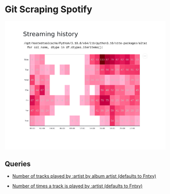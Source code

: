 # Git Scraping Spotify

![Heatmap](./output/heatmap.png)

## Queries
* [Number of tracks played by :artist by album artist (defaults to Fntxy)](https://lite.datasette.io/?url=https://github.com/chekos/git-scraping-spotify/blob/main/tracks.db&install=datasette-spotify-embed&install=datasette-vega#/tracks?sql=select%0A++date%28played_at%29+date_played_at%2C%0A++album_artist_name%2C%0A++count%28*%29+as+n_played%0Afrom%0A++tracks%0Awhere%0A++%22track_artists%22+like+%0A++case%0A++++%3Aartist%0A++when+%27%27+then+%27%25fntxy%25%27%0A++++else+%27%25%27+%7C%7C+%3Aartist+%7C%7C+%27%25%27%0A++end%0Agroup+by%0A++1%2C2%0Aorder+by%0A++rowid&artist=fntxy)

* [Number of times a track is played by :artist (defaults to Fntxy)](https://lite.datasette.io/?url=https://github.com/chekos/git-scraping-spotify/blob/main/tracks.db&install=datasette-spotify-embed&install=datasette-vega#/tracks?sql=select%0A++date%28played_at%29+date_played_at%2C%0A++album_artist_name%2C%0A++track_name%2C%0A++count%28*%29+as+n_played%0Afrom%0A++tracks%0Awhere%0A++%22track_artists%22+like+%0A++case%0A++++%3Aartist%0A++when+%27%27+then+%27%25fntxy%25%27%0A++++else+%27%25%27+%7C%7C+%3Aartist+%7C%7C+%27%25%27%0A++end%0Agroup+by%0A++1%2C2%2C3%0Aorder+by%0A++rowid&artist=fntxy)
